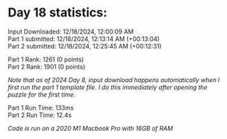 # Day 18 statistics:

Input Downloaded: 12/18/2024, 12:00:09 AM\
Part 1 submitted: 12/18/2024, 12:13:14 AM (+00:13:04)\
Part 2 submitted: 12/18/2024, 12:25:45 AM (+00:12:31)

Part 1 Rank: 1261 (0 points)\
Part 2 Rank: 1901 (0 points)

*Note that as of 2024 Day 8, input download happens automatically when I first run the part 1 template file. I do this immediately after opening the puzzle for the first time.*

Part 1 Run Time: 133ms\
Part 2 Run Time: 12.4s 

*Code is run on a 2020 M1 Macbook Pro with 16GB of RAM*
